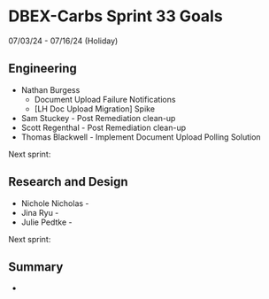 # DBEX-Carbs Sprint 33 Goals	
07/03/24 - 07/16/24 (Holiday) 

 

## Engineering
  - Nathan Burgess
    - Document Upload Failure Notifications
    - [LH Doc Upload Migration] Spike
  - Sam Stuckey  - Post Remediation clean-up
  - Scott Regenthal  - Post Remediation clean-up
  - Thomas Blackwell  - Implement Document Upload Polling Solution

Next sprint: 

## Research and Design
  - Nichole Nicholas -
  - Jina Ryu - 
  - Julie Pedtke - 

Next sprint:

## Summary
  - 

